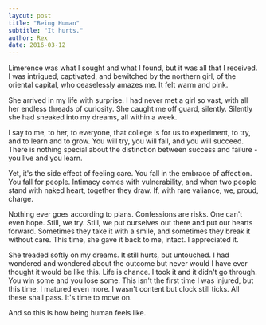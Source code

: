 ```yaml
---
layout: post
title: "Being Human"
subtitle: "It hurts."
author: Rex
date: 2016-03-12
---
```


Limerence was what I sought and what I found, but it was all that I received. I was intrigued, captivated, and bewitched by the northern girl, of the oriental capital, who ceaselessly amazes me. It felt warm and pink.

She arrived in my life with surprise. I had never met a girl so vast, with all her endless threads of curiosity. She caught me off guard, silently. Silently she had sneaked into my dreams, all within a week.

I say to me, to her, to everyone, that college is for us to experiment, to try, and to learn and to grow. You will try, you will fail, and you will succeed. There is nothing special about the distinction between success and failure - you live and you learn.

Yet, it's the side effect of feeling care. You fall in the embrace of affection. You fall for people. Intimacy comes with vulnerability, and when two people stand with naked heart, together they draw. If, with rare valiance, we, proud, charge.

Nothing ever goes according to plans. Confessions are risks. One can't even hope. Still, we try. Still, we put ourselves out there and put our hearts forward. Sometimes they take it with a smile, and sometimes they break it without care. This time, she gave it back to me, intact. I appreciated it.

She treaded softly on my dreams. It still hurts, but untouched. I had wondered and wondered about the outcome but never would I have ever thought it would be like this. Life is chance. I took it and it didn't go through. You win some and you lose some. This isn't the first time I was injured, but this time, I matured even more. I wasn't content but clock still ticks. All these shall pass. It's time to move on.

And so this is how being human feels like.
